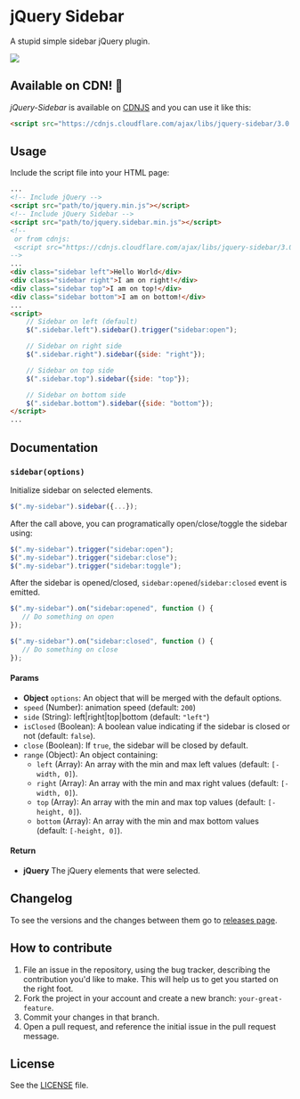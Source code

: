 # jQuery Sidebar
A stupid simple sidebar jQuery plugin.

[![](http://i.imgur.com/4BLylrK.jpg)](http://jillix.github.io/jQuery-sidebar/)

## Available on CDN! :ship:
*jQuery-Sidebar* is available on [CDNJS](https://cdnjs.com/libraries/jquery-sidebar) and you can use it like this:

```html
<script src="https://cdnjs.cloudflare.com/ajax/libs/jquery-sidebar/3.0.0/jquery.sidebar.min.js"></script>
```

## Usage

Include the script file into your HTML page:

```html
...
<!-- Include jQuery -->
<script src="path/to/jquery.min.js"></script>
<!-- Include jQuery Sidebar -->
<script src="path/to/jquery.sidebar.min.js"></script>
<!--
 or from cdnjs:
 <script src="https://cdnjs.cloudflare.com/ajax/libs/jquery-sidebar/3.0.0/jquery.sidebar.min.js"></script>
-->
...
<div class="sidebar left">Hello World</div>
<div class="sidebar right">I am on right!</div>
<div class="sidebar top">I am on top!</div>
<div class="sidebar bottom">I am on bottom!</div>
...
<script>
    // Sidebar on left (default)
    $(".sidebar.left").sidebar().trigger("sidebar:open");

    // Sidebar on right side
    $(".sidebar.right").sidebar({side: "right"});

    // Sidebar on top side
    $(".sidebar.top").sidebar({side: "top"});

    // Sidebar on bottom side
    $(".sidebar.bottom").sidebar({side: "bottom"});
</script>
...
```

## Documentation
### `sidebar(options)`
Initialize sidebar on selected elements.

```js
$(".my-sidebar").sidebar({...});
```

After the call above, you can programatically open/close/toggle the sidebar using:

```js
$(".my-sidebar").trigger("sidebar:open");
$(".my-sidebar").trigger("sidebar:close");
$(".my-sidebar").trigger("sidebar:toggle");
```

After the sidebar is opened/closed, `sidebar:opened`/`sidebar:closed` event is emitted.

```js
$(".my-sidebar").on("sidebar:opened", function () {
   // Do something on open
});

$(".my-sidebar").on("sidebar:closed", function () {
   // Do something on close
});
```

#### Params
- **Object** `options`: An object that will be merged with the default options.
 - `speed` (Number): animation speed (default: `200`)
 - `side` (String): left|right|top|bottom (default: `"left"`)
 - `isClosed` (Boolean): A boolean value indicating if the sidebar is closed or not (default: `false`).
 - `close` (Boolean): If `true`, the sidebar will be closed by default.
 - `range` (Object): An object containing:
   - `left` (Array): An array with the min and max left values (default: `[-width, 0]`).
   - `right` (Array): An array with the min and max right values (default: `[-width, 0]`).
   - `top` (Array): An array with the min and max top values (default: `[-height, 0]`).
   - `bottom` (Array): An array with the min and max bottom values (default: `[-height, 0]`).

#### Return
- **jQuery** The jQuery elements that were selected.



## Changelog
To see the versions and the changes between them go to [releases page](https://github.com/jillix/jQuery-sidebar/releases).

## How to contribute

1. File an issue in the repository, using the bug tracker, describing the
   contribution you'd like to make. This will help us to get you started on the
   right foot.
2. Fork the project in your account and create a new branch:
   `your-great-feature`.
3. Commit your changes in that branch.
4. Open a pull request, and reference the initial issue in the pull request
   message.

## License
See the [LICENSE](./LICENSE) file.
